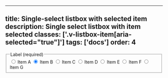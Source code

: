 <!--
 *              © 2025 Visa
 *
 * Licensed under the Apache License, Version 2.0 (the "License");
 * you may not use this file except in compliance with the License.
 * You may obtain a copy of the License at
 *
 *         http://www.apache.org/licenses/LICENSE-2.0
 *
 * Unless required by applicable law or agreed to in writing, software
 * distributed under the License is distributed on an "AS IS" BASIS,
 * WITHOUT WARRANTIES OR CONDITIONS OF ANY KIND, either express or implied.
 * See the License for the specific language governing permissions and
 * limitations under the License.
 *
 -->
---
title: Single-select listbox with selected item
description: Single select listbox with item selected 
classes: ['.v-listbox-item[aria-selected="true"]']
tags: ['docs']
order: 4
---

<fieldset aria-labelledby="single-select-listbox-with-selected-legend">
  <legend class="v-label" id="single-select-listbox-with-selected-legend">
    Label (required)
  </legend>
  <div class="v-listbox-container">
    <div class="v-listbox v-listbox-scroll">
      <label class="v-listbox-item" for="single-select-radio-selected-1">
        <input class="v-radio v-flex-shrink-0" id="single-select-radio-selected-1" name="selected-example" type="radio"/>
        <span class="v-label v-typography-label-large">
          Item A
        </span>
      </label>
      <label class="v-listbox-item" for="single-select-radio-selected-2">
        <input checked="" class="v-radio v-flex-shrink-0" id="single-select-radio-selected-2" name="selected-example" type="radio"/>
        <span class="v-label v-typography-label-large">
          Item B
        </span>
      </label>
      <label class="v-listbox-item" for="single-select-radio-selected-3">
        <input class="v-radio v-flex-shrink-0" id="single-select-radio-selected-3" name="selected-example" type="radio"/>
        <span class="v-label v-typography-label-large">
          Item C
        </span>
      </label>
      <label class="v-listbox-item" for="single-select-radio-selected-4">
        <input class="v-radio v-flex-shrink-0" id="single-select-radio-selected-4" name="selected-example" type="radio"/>
        <span class="v-label v-typography-label-large">
          Item D
        </span>
      </label>
      <label class="v-listbox-item" for="single-select-radio-selected-5">
        <input class="v-radio v-flex-shrink-0" id="single-select-radio-selected-5" name="selected-example" type="radio"/>
        <span class="v-label v-typography-label-large">
          Item E
        </span>
      </label>
      <label class="v-listbox-item" for="single-select-radio-selected-6">
        <input class="v-radio v-flex-shrink-0" id="single-select-radio-selected-6" name="selected-example" type="radio"/>
        <span class="v-label v-typography-label-large">
          Item F
        </span>
      </label>
      <label class="v-listbox-item" for="single-select-radio-selected-7">
        <input class="v-radio v-flex-shrink-0" id="single-select-radio-selected-7" name="selected-example" type="radio"/>
        <span class="v-label v-typography-label-large">
          Item G
        </span>
      </label>
    </div>
  </div>
</fieldset>
